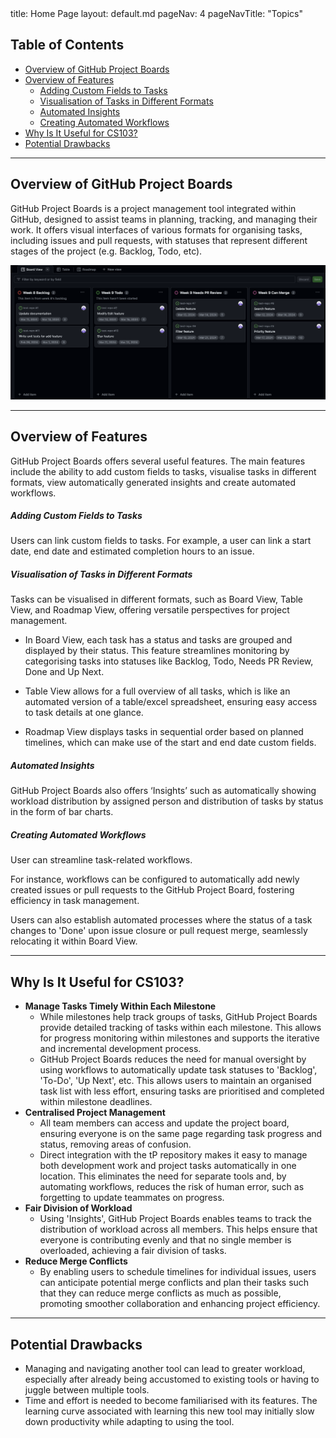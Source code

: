 <frontmatter>
  title: Home Page
  layout: default.md
  pageNav: 4
  pageNavTitle: "Topics"
</frontmatter>

## Table of Contents
* [Overview of GitHub Project Boards](#overview-of-github-project-boards)
* [Overview of Features](#overview-of-features)
  * [Adding Custom Fields to Tasks](#adding-custom-fields-to-tasks)
  * [Visualisation of Tasks in Different Formats](#visualisation-of-tasks-in-different-formats)
  * [Automated Insights](#automated-insights)
  * [Creating Automated Workflows](#creating-automated-workflows)
* [Why Is It Useful for CS103?](#why-is-it-useful-for-cs103)
* [Potential Drawbacks](#potential-drawbacks)

<div style="page-break-after: always;"></div>

--------------------------------------------------------------------------------------------------------------------


## Overview of GitHub Project Boards

GitHub Project Boards is a project management tool integrated within GitHub, designed to assist teams in planning, 
tracking, and managing their work. It offers visual interfaces of various formats for organising tasks, including 
issues and pull requests, with statuses that represent different stages of the project (e.g. Backlog, Todo, etc).

![Board View](images/board-view.png)

---

## Overview of Features

GitHub Project Boards offers several useful features. The main features include the ability to add custom fields to tasks, visualise
tasks in different formats, view automatically generated insights and create automated workflows.

##### Adding Custom Fields to Tasks

Users can link custom fields to <tooltip content="Tasks include an issue or a pull request.">tasks</tooltip>. For example, a user can link a start date, end date and estimated completion 
hours to an issue.

##### Visualisation of Tasks in Different Formats

Tasks can be visualised in different formats, such as Board View, Table View, and Roadmap View, offering versatile 
perspectives for project management. 

* In Board View, each task has a status and tasks are grouped and displayed by their 
status. This feature streamlines monitoring by categorising tasks into statuses like Backlog, Todo, Needs PR Review, 
Done and Up Next. 

* Table View allows for a full overview of all tasks, which is like an automated version of a 
table/excel spreadsheet, ensuring easy access to task details at one glance. 

* Roadmap View displays tasks in sequential order based on planned timelines, which can make use of the start and end date 
custom fields.

##### Automated Insights

GitHub Project Boards also offers ‘Insights’ such as automatically showing workload distribution by assigned person 
and distribution of tasks by status in the form of bar charts.

##### Creating Automated Workflows

User can streamline task-related workflows. 

For instance, workflows can be configured to automatically add newly created issues or pull requests to the GitHub 
Project Board, fostering efficiency in task management.

Users can also establish automated processes where the status of a task changes to 'Done' upon issue closure
or pull request merge, seamlessly relocating it within Board View.

---

## Why Is It Useful for CS103?

* **Manage Tasks Timely Within Each Milestone**
  * While milestones help track groups of tasks, GitHub Project Boards provide detailed tracking of tasks within 
  each milestone. This allows for progress monitoring within milestones and supports the iterative and
  incremental development process.
  * GitHub Project Boards reduces the need for manual oversight by using workflows to automatically update task 
  statuses to 'Backlog', 'To-Do', 'Up Next', etc. This allows users to maintain an organised task list with less 
  effort, ensuring tasks are prioritised and completed within milestone deadlines.
* **Centralised Project Management**
  * All team members can access and update the project board, ensuring everyone is on
    the same page regarding task progress and status, removing areas of confusion.
  * Direct integration with the tP repository makes it easy to manage both development work and project tasks 
  automatically in one location. This eliminates the need for separate tools and, by automating workflows, reduces 
  the risk of human error, such as forgetting to update teammates on progress.
* **Fair Division of Workload**
  * Using 'Insights', GitHub Project Boards enables teams to track the distribution of workload across all members. 
  This helps ensure that everyone is contributing evenly and that no single member is overloaded, achieving a fair division of tasks.
* **Reduce Merge Conflicts**
  * By enabling users to schedule timelines for individual issues, users can anticipate potential merge conflicts and
    plan their tasks such that they can reduce merge conflicts as much as possible, promoting smoother collaboration and
    enhancing project efficiency.

---

## Potential Drawbacks

* Managing and navigating another tool can lead to greater workload, especially after 
already being accustomed to existing tools or having to juggle between multiple tools.
* Time and effort is needed to become familiarised with its features. The learning curve associated 
with learning this new tool may initially slow down productivity while adapting to using the tool.